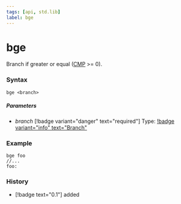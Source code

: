 ```yaml
---
tags: [api, std.lib]
label: bge
---
```

# bge
Branch if greater or equal ([CMP](/api-docs/standard/datatypes.md#register) >= 0).
### Syntax
```
bge <branch>
```
##### Parameters
- *branch* [!badge variant="danger" text="required"] Type: [!badge variant="info" text="Branch"](/api-docs/standard/datatypes.md#branch)
### Example
```
bge foo
//...
foo:
```
### History
- [!badge text="0.1"] added
